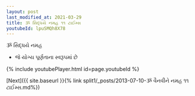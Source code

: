 ```yaml
---
layout: post
last_modified_at: 2021-03-29
title: ૐ સિદ્ધયે નમહ ૧૧ ટાઈમ્સ
youtubeId: lpuSMQh8X78
---
```

 
 
 ૐ સિદ્ધયે નમહ  
 
 -  જે યોગ્ય પૂર્ણતાના સ્વરૂપમાં છે 
 
  
 
  
 
 
 
 
 
 


{% include youtubePlayer.html id=page.youtubeId %}
 
[Next]({{ site.baseurl }}{% link  split1/_posts/2013-07-10-ૐ વૈનવીને નમહ ૧૧ ટાઈમ્સ.md%})
 
